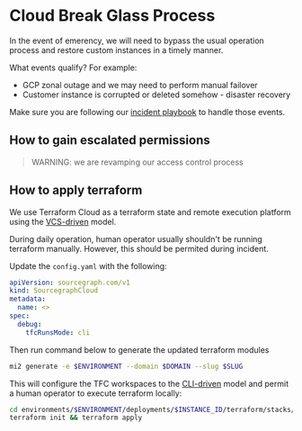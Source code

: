 # Cloud Break Glass Process

In the event of emerency, we will need to bypass the usual operation process and restore custom instances in a timely manner.

What events qualify? For example:

- GCP zonal outage and we may need to perform manual failover
- Customer instance is corrupted or deleted somehow - disaster recovery

Make sure you are following our [incident playbook](../../../engineering/dev/process/incidents/index.md) to handle those events.

## How to gain escalated permissions

<!-- TODO(@michaellzc) -->

> WARNING: we are revamping our access control process

## How to apply terraform

We use Terraform Cloud as a terraform state and remote execution platform using the [VCS-driven] model.

During daily operation, human operator usually shouldn't be running terraform manually. However, this should be permited during incident.

Update the `config.yaml` with the following:

```yaml
apiVersion: sourcegraph.com/v1
kind: SourcegraphCloud
metadata:
  name: <>
spec:
  debug:
    tfcRunsMode: cli
```

Then run command below to generate the updated terraform modules

```sh
mi2 generate -e $ENVIRONMENT --domain $DOMAIN --slug $SLUG
```

This will configure the TFC workspaces to the [CLI-driven] model and permit a human operator to execute terraform locally:

```sh
cd environments/$ENVIRONMENT/deployments/$INSTANCE_ID/terraform/stacks/tfc
terraform init && terraform apply
```

[vcs-driven]: https://developer.hashicorp.com/terraform/cloud-docs/run/ui
[cli-driven]: https://developer.hashicorp.com/terraform/cloud-docs/run/cli
